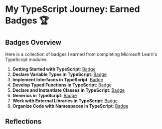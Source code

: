 # My TypeScript Journey: Earned Badges 🏆

## Badges Overview

Here is a collection of badges I earned from completing Microsoft Learn's TypeScript modules:

1. **Getting Started with TypeScript**: [Badge](https://learn.microsoft.com/api/achievements/share/ru-ru/UlianaTkachenko-5469/WA9AR8QN?sharingId=B84B081B84E30592)
2. **Declare Variable Types in TypeScript**: [Badge](https://learn.microsoft.com/api/achievements/share/en-us/UlianaTkachenko-5469/PT2YNZ24?sharingId=B84B081B84E30592)
3. **Implement Interfaces in TypeScript**: [Badge](https://learn.microsoft.com/api/achievements/share/en-us/UlianaTkachenko-5469/YV89HFBR?sharingId=B84B081B84E30592)
4. **Develop Typed Functions in TypeScript**: [Badge](https://learn.microsoft.com/api/achievements/share/en-us/UlianaTkachenko-5469/AQNH8HU7?sharingId=B84B081B84E30592)
5. **Declare and Instantiate Classes in TypeScript**: [Badge](https://learn.microsoft.com/api/achievements/share/en-us/UlianaTkachenko-5469/AQN85B67?sharingId=B84B081B84E30592)
6. **Generics in TypeScript**: [Badge](https://learn.microsoft.com/api/achievements/share/en-us/UlianaTkachenko-5469/9N5TMDLU?sharingId=B84B081B84E30592)
7. **Work with External Libraries in TypeScript**: [Badge](https://learn.microsoft.com/api/achievements/share/en-us/UlianaTkachenko-5469/HY6LP3U8?sharingId=B84B081B84E30592)
8. **Organize Code with Namespaces in TypeScript**: [Badge](https://learn.microsoft.com/api/achievements/share/en-us/UlianaTkachenko-5469/9N5TQWEU?sharingId=B84B081B84E30592)

## Reflections

